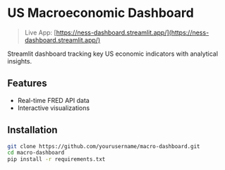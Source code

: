 # US Macroeconomic Dashboard

> Live App: [https://ness-dashboard.streamlit.app/](https://ness-dashboard.streamlit.app/)

Streamlit dashboard tracking key US economic indicators with analytical insights.

## Features
- Real-time FRED API data
- Interactive visualizations

## Installation
```bash
git clone https://github.com/yourusername/macro-dashboard.git  
cd macro-dashboard
pip install -r requirements.txt
